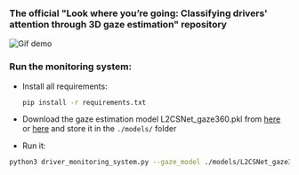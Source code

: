 ### The official "Look where you’re going: Classifying drivers' attention through 3D gaze estimation" repository

![Gif demo](/demo/low_quality.gif)

### Run the monitoring system:

* Install all requirements:
    ```bash
    pip install -r requirements.txt 
    ```

* Download the gaze estimation model L2CSNet_gaze360.pkl from [here](https://drive.google.com/drive/folders/17p6ORr-JQJcw-eYtG2WGNiuS_qVKwdWd?usp=sharing) or [here](https://github.com/Ahmednull/L2CS-Net) and store it in the `./models/` folder

* Run it:
```bash
python3 driver_monitoring_system.py --gaze_model ./models/L2CSNet_gaze360.pkl --gpu 0 --video_source {{SOURCE}} --video_output {{OUTPUT}} --distraction_model ./models/gnb.pkl
```
